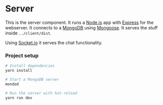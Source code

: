 # Server

This is the server component.
It runs a [Node.js](https://nodejs.org/en/) app with [Express](https://expressjs.com/) for the webserver.
It connects to a [MongoDB](https://www.mongodb.com/) using [Mongoose](https://mongoosejs.com/).
It serves the stuff inside `../client/dist`.

Using [Socket.io](https://socket.io/) it serves the chat functionality.

### Project setup
```bash
# Install dependencies
yarn install

# Start a MongoDB server
mondod

# Run the server with hot-reload
yarn run dev
```
